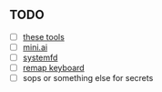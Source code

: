 ## TODO

- [ ] [these tools](https://www.youtube.com/watch?v=mmqDYw9C30I&list=TLPQMjAwNDIwMjStkB_vvjGVjg&index=2&ab_channel=JoseanMartinez)
- [ ] [mini.ai](https://youtu.be/6V8jdqdygB4?si=b2Ccc615xnnr4gN2)
- [ ] [systemfd](https://github.com/mitsuhiko/systemfd)
- [ ] [remap keyboard](https://www.youtube.com/watch?v=sLWQ4Gx88h4&list=TLPQMDIxMTIwMjS-uNhKxyCZIg&index=2&ab_channel=DreamsofCode)
- [ ] sops or something else for secrets

